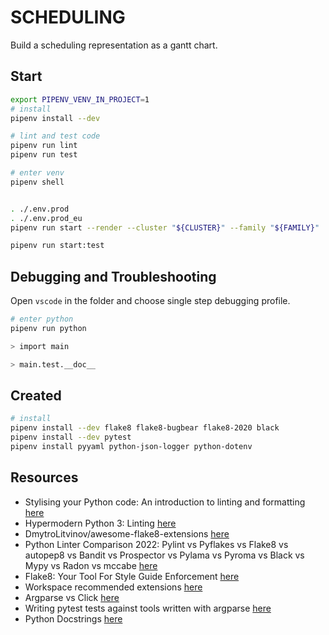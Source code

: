 # SCHEDULING

Build a scheduling representation as a gantt chart.  

## Start

```sh
export PIPENV_VENV_IN_PROJECT=1
# install
pipenv install --dev

# lint and test code
pipenv run lint
pipenv run test

# enter venv
pipenv shell


. ./.env.prod
. ./.env.prod_eu
pipenv run start --render --cluster "${CLUSTER}" --family "${FAMILY}"

pipenv run start:test 
```

## Debugging and Troubleshooting

Open `vscode` in the folder and choose single step debugging profile.  

```sh
# enter python
pipenv run python

> import main

> main.test.__doc__
```

## Created

```sh
# install
pipenv install --dev flake8 flake8-bugbear flake8-2020 black
pipenv install --dev pytest 
pipenv install pyyaml python-json-logger python-dotenv
```

## Resources

* Stylising your Python code: An introduction to linting and formatting [here](https://www.jumpingrivers.com/blog/python-linting-guide/)
* Hypermodern Python 3: Linting [here](https://medium.com/@cjolowicz/hypermodern-python-3-linting-e2f15708da80)  
* DmytroLitvinov/awesome-flake8-extensions [here](https://github.com/DmytroLitvinov/awesome-flake8-extensions)  
* Python Linter Comparison 2022: Pylint vs Pyflakes vs Flake8 vs autopep8 vs Bandit vs Prospector vs Pylama vs Pyroma vs Black vs Mypy vs Radon vs mccabe [here](https://inventwithpython.com/blog/2022/11/19/python-linter-comparison-2022-pylint-vs-pyflakes-vs-flake8-vs-autopep8-vs-bandit-vs-prospector-vs-pylama-vs-pyroma-vs-black-vs-mypy-vs-radon-vs-mccabe/)  
* Flake8: Your Tool For Style Guide Enforcement [here](https://pypi.org/project/flake8/)  
* Workspace recommended extensions [here](https://code.visualstudio.com/docs/editor/extension-marketplace#_workspace-recommended-extensions)  
* Argparse vs Click [here](https://collectiveacuity.medium.com/argparse-vs-click-227f53f023dc)
* Writing pytest tests against tools written with argparse [here](https://til.simonwillison.net/pytest/pytest-argparse)
* Python Docstrings [here](https://www.programiz.com/python-programming/docstrings)  
